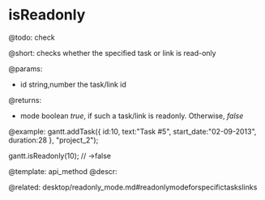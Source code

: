 isReadonly
=============


@todo:
	check 

@short:
checks whether the specified task or link is read-only

@params:
- id	string,number	the task/link id


@returns:
- mode		boolean		<i>true</i>, if such a task/link is readonly. Otherwise, <i>false</i>



@example:
gantt.addTask({
    id:10,
    text:"Task #5",
    start_date:"02-09-2013",
    duration:28
}, "project_2");

gantt.isReadonly(10); // ->false


@template:	api_method
@descr:

@related:
desktop/readonly_mode.md#readonlymodeforspecifictaskslinks